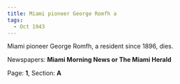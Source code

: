```yaml
---  
title: Miami pioneer George Romfh a  
tags:  
  - Oct 1943  
---  
```

  
Miami pioneer George Romfh, a resident since 1896, dies.  
  
Newspapers: **Miami Morning News or The Miami Herald**  
  
Page: **1**, Section: **A** 
